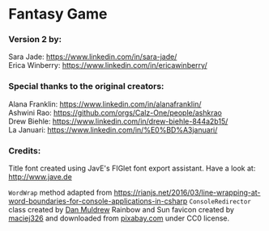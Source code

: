 # Fantasy Game

### Version 2 by:
Sara Jade:      https://www.linkedin.com/in/sara-jade/  
Erica Winberry: https://www.linkedin.com/in/ericawinberry/

### Special thanks to the original creators:
Alana Franklin: https://www.linkedin.com/in/alanafranklin/  
Ashwini Rao:    https://github.com/orgs/Calz-One/people/ashkrao  
Drew Biehle:    https://www.linkedin.com/in/drew-biehle-844a2b15/  
La Januari:     https://www.linkedin.com/in/%E0%BD%A3januari/  

### Credits:
Title font created using JavE's FIGlet font export assistant.
Have a look at: http://www.jave.de

`WordWrap` method adapted from https://rianjs.net/2016/03/line-wrapping-at-word-boundaries-for-console-applications-in-csharp
`ConsoleRedirector` class created by [Dan Muldrew](https://www.linkedin.com/in/daniel-muldrew-a328894/)
Rainbow and Sun favicon created by [maciej326](https://pixabay.com/en/users/maciej326-1771256/) and downloaded from [pixabay.com](https://pixabay.com/en/screen-a-fairy-tale-the-sun-1903947/) under CC0 license.